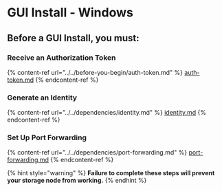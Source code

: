 # GUI Install - Windows

## Before a GUI Install, you must:

### **Receive an Authorization Token**

{% content-ref url="../../before-you-begin/auth-token.md" %}
[auth-token.md](../../before-you-begin/auth-token.md)
{% endcontent-ref %}

### **Generate an Identity**

{% content-ref url="../../dependencies/identity.md" %}
[identity.md](../../dependencies/identity.md)
{% endcontent-ref %}

### **Set Up Port Forwarding**

{% content-ref url="../../dependencies/port-forwarding.md" %}
[port-forwarding.md](../../dependencies/port-forwarding.md)
{% endcontent-ref %}

{% hint style="warning" %}
**Failure to complete these steps will prevent your storage node from working.**
{% endhint %}

